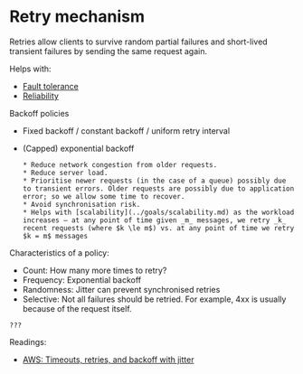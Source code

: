 # Retry mechanism

Retries allow clients to survive random partial failures and short-lived transient failures by sending the same request again.

Helps with:
- [Fault tolerance](../goals/fault-tolerance.md)
- [Reliability](../goals/reliability.md)

Backoff policies
* Fixed backoff / constant backoff / uniform retry interval
* (Capped) exponential backoff

  ~~~admonish question title="Why prefer exponential backoff to fixed backoff?"
  * Reduce network congestion from older requests.
  * Reduce server load.
  * Prioritise newer requests (in the case of a queue) possibly due to transient errors. Older requests are possibly due to application error; so we allow some time to recover.
  * Avoid synchronisation risk.
  * Helps with [scalability](../goals/scalability.md) as the workload increases — at any point of time given _m_ messages, we retry _k_ recent requests (where $k \le m$) vs. at any point of time we retry $k = m$ messages
  ~~~

Characteristics of a policy:
- Count: How many more times to retry?
- Frequency: Exponential backoff
- Randomness: Jitter can prevent synchronised retries
- Selective: Not all failures should be retried. For example, 4xx is usually because of the request itself.

~~~admonish question title="What about synchronised retries?"
???
~~~

Readings:
* [AWS: Timeouts, retries, and backoff with jitter](https://aws.amazon.com/builders-library/timeouts-retries-and-backoff-with-jitter/)

